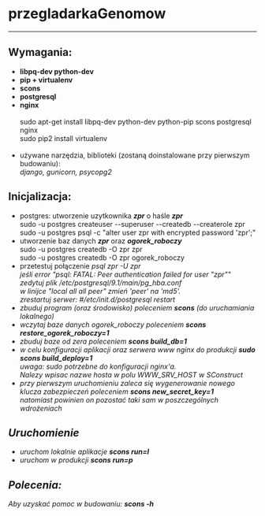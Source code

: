 # przegladarkaGenomow
<hr>
<h2>Wymagania:</h2>
<ul>
    <li><b>libpq-dev python-dev</b><br>
    </li>
    <li>
        <b>pip + virtualenv</b><br>
    </li>
    <li>
        <b>scons</b>
    </li>
    <li>
        <b>postgresql</b>
    </li>
    <li>
        <b>nginx</b>
    </li>
    <br>
    sudo apt-get install libpq-dev python-dev python-pip scons postgresql nginx <br>
    sudo pip2 install virtualenv
    <br><br>
    <li>
    używane narzędzia, biblioteki (zostaną doinstalowane przy pierwszym budowaniu):<br>
    <i>django, gunicorn, psycopg2</i> <br>
    </li>
</ul>

<h2>Inicjalizacja:</h2>
<ul>
    <li>
        postgres: utworzenie uzytkownika <i><b>zpr</b></i>
        o haśle <i><b>zpr</b></i> <br>
        sudo -u postgres createuser --superuser --createdb --createrole zpr <br>
        sudo -u postgres psql -c "alter user zpr with encrypted password 'zpr';"        
    </li>
    <li>
        utworzenie baz danych <i><b>zpr</b></i> oraz <i><b>ogorek_roboczy</b></i> <br>
        sudo -u postgres createdb -O zpr zpr <br>
        sudo -u postgres createdb -O zpr ogorek_roboczy
    </li>
    <li>
        przetestuj połączenie <i>psql zpr -U zpr <i/><br>
        <i>
            jeśli error "psql: FATAL:  Peer authentication failed for user "zpr""<br>
            zedytuj plik /etc/postgresql/9.1/main/pg_hba.conf <br>
            w linijce "local all all peer" zmień 'peer' na 'md5'. <br>
            zrestartuj serwer:  #/etc/init.d/postgresql restart
        </i>
    </li>
    <li>
        zbuduj program (oraz środowisko) poleceniem <b><i>scons</i></b>
        (do uruchamiania lokalnego)
    </li>
    <li>
        wczytaj baze danych ogorek_roboczy poleceniem <b><i>scons restore_ogorek_roboczy=1</i></b>
    </li>
    <li>
        zbuduj baze od zera poleceniem <b><i>scons build_db=1</i></b>
    </li>
    <li>
         w celu konfiguracji aplikacji oraz serwera www nginx do produkcji <b><i>sudo scons build_deploy=1</i></b> <br>
         uwaga: <i>sudo</i> potrzebne do konfiguracji nginx'a. <br>
         Nalezy wpisac nazwe hosta w polu WWW_SRV_HOST w SConstruct
    </li>
    <li>
         przy pierwszym uruchomieniu zaleca się wygenerowanie nowego klucza zabezpieczeń poleceniem
         <b><i>scons new_secret_key=1</i></b> <br>
         natomiast powinien on pozostać taki sam w poszczególnych wdrożeniach
    </li>
</ul>

<h2>Uruchomienie</h2>
<ul>
    <li>
        uruchom lokalnie aplikacje <b><i>scons run=l</i></b>
    </li>
    <li>
        uruchom w produkcji <b><i>scons run=p</i></b>
    </li>
</ul>

<h2>Polecenia:</h2>
Aby uzyskać pomoc w budowaniu:  <b><i>scons -h</i></b>